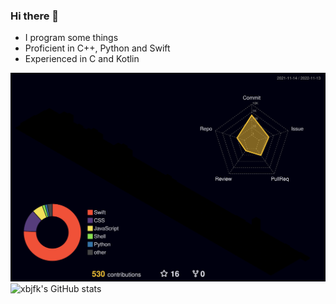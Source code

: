 ### Hi there 👋

 - I program some things
 - Proficient in C++, Python and Swift
 - Experienced in C and Kotlin

![Contribution graph 3d](profile-3d-contrib/profile-night-rainbow.svg)
![xbjfk's GitHub stats](https://github-readme-stats.vercel.app/api?username=xbjfk&show_icons=true&theme=radical)
<!--
**xbjfk/xbjfk** is a ✨ _special_ ✨ repository because its `README.md` (this file) appears on your GitHub profile.

Here are some ideas to get you started:

- 🔭 I’m currently working on ...
- 🌱 I’m currently learning ...
- 👯 I’m looking to collaborate on ...
- 🤔 I’m looking for help with ...
- 💬 Ask me about ...
- 📫 How to reach me: ...
- 😄 Pronouns: ...
- ⚡ Fun fact: ...
-->
